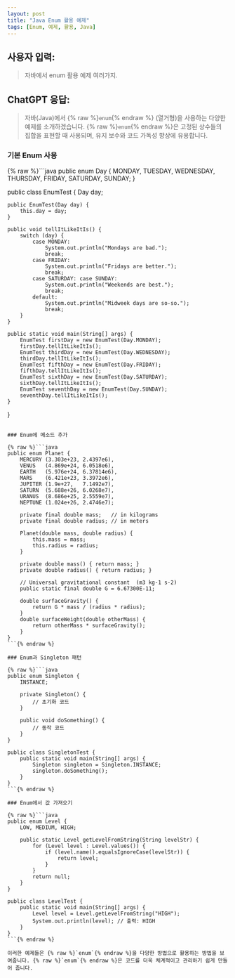 ```yaml
---
layout: post
title: "Java Enum 활용 예제"
tags: [Enum, 예제, 활용, Java]
---
```


## 사용자 입력:
> 자바에서 enum 활용 예제 여러가지.

## ChatGPT 응답:
> 자바(Java)에서 {% raw %}`enum`{% endraw %} (열거형)을 사용하는 다양한 예제를 소개하겠습니다. {% raw %}`enum`{% endraw %}은 고정된 상수들의 집합을 표현할 때 사용되며, 유지 보수와 코드 가독성 향상에 유용합니다.

### 기본 Enum 사용

{% raw %}```java
public enum Day {
    MONDAY, TUESDAY, WEDNESDAY, THURSDAY, FRIDAY, SATURDAY, SUNDAY;
}

public class EnumTest {
    Day day;

    public EnumTest(Day day) {
        this.day = day;
    }

    public void tellItLikeItIs() {
        switch (day) {
            case MONDAY:
                System.out.println("Mondays are bad.");
                break;
            case FRIDAY:
                System.out.println("Fridays are better.");
                break;
            case SATURDAY: case SUNDAY:
                System.out.println("Weekends are best.");
                break;
            default:
                System.out.println("Midweek days are so-so.");
                break;
        }
    }

    public static void main(String[] args) {
        EnumTest firstDay = new EnumTest(Day.MONDAY);
        firstDay.tellItLikeItIs();
        EnumTest thirdDay = new EnumTest(Day.WEDNESDAY);
        thirdDay.tellItLikeItIs();
        EnumTest fifthDay = new EnumTest(Day.FRIDAY);
        fifthDay.tellItLikeItIs();
        EnumTest sixthDay = new EnumTest(Day.SATURDAY);
        sixthDay.tellItLikeItIs();
        EnumTest seventhDay = new EnumTest(Day.SUNDAY);
        seventhDay.tellItLikeItIs();
    }
}
```{% endraw %}

### Enum에 메소드 추가

{% raw %}```java
public enum Planet {
    MERCURY (3.303e+23, 2.4397e6),
    VENUS   (4.869e+24, 6.0518e6),
    EARTH   (5.976e+24, 6.37814e6),
    MARS    (6.421e+23, 3.3972e6),
    JUPITER (1.9e+27,   7.1492e7),
    SATURN  (5.688e+26, 6.0268e7),
    URANUS  (8.686e+25, 2.5559e7),
    NEPTUNE (1.024e+26, 2.4746e7);

    private final double mass;   // in kilograms
    private final double radius; // in meters

    Planet(double mass, double radius) {
        this.mass = mass;
        this.radius = radius;
    }

    private double mass() { return mass; }
    private double radius() { return radius; }

    // Universal gravitational constant  (m3 kg-1 s-2)
    public static final double G = 6.67300E-11;

    double surfaceGravity() {
        return G * mass / (radius * radius);
    }
    double surfaceWeight(double otherMass) {
        return otherMass * surfaceGravity();
    }
}
```{% endraw %}

### Enum과 Singleton 패턴

{% raw %}```java
public enum Singleton {
    INSTANCE;

    private Singleton() {
        // 초기화 코드
    }

    public void doSomething() {
        // 동작 코드
    }
}

public class SingletonTest {
    public static void main(String[] args) {
        Singleton singleton = Singleton.INSTANCE;
        singleton.doSomething();
    }
}
```{% endraw %}

### Enum에서 값 가져오기

{% raw %}```java
public enum Level {
    LOW, MEDIUM, HIGH;

    public static Level getLevelFromString(String levelStr) {
        for (Level level : Level.values()) {
            if (level.name().equalsIgnoreCase(levelStr)) {
                return level;
            }
        }
        return null;
    }
}

public class LevelTest {
    public static void main(String[] args) {
        Level level = Level.getLevelFromString("HIGH");
        System.out.println(level); // 출력: HIGH
    }
}
```{% endraw %}

이러한 예제들은 {% raw %}`enum`{% endraw %}을 다양한 방법으로 활용하는 방법을 보여줍니다. {% raw %}`enum`{% endraw %}은 코드를 더욱 체계적이고 관리하기 쉽게 만들어 줍니다.

